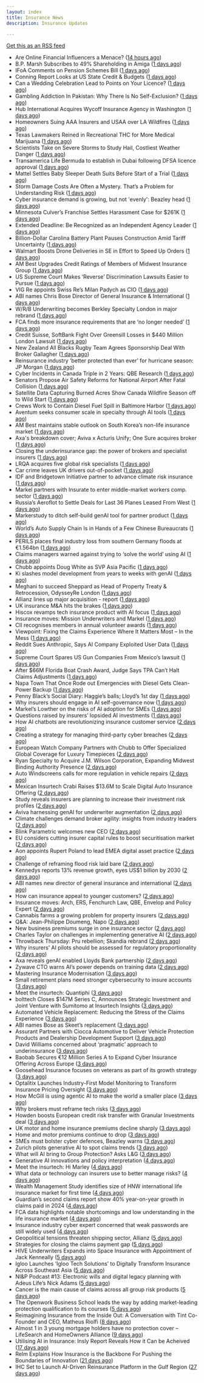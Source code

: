 ```yaml
---
layout: index
title: Insurance News
description: Insurance Updates

---
```


[Get this as an RSS feed](/insurance.rss)

<!-- news_marker starts -->
- Are Online Financial Influencers a Menace? ([14 hours ago](https://insurance-edge.net/2025/06/07/are-online-financial-influencers-a-menace/))
- B.P. Marsh Subscribes to 49% Shareholding in Amiga ([1 days ago](https://insurance-edge.net/2025/06/06/b-p-marsh-subscribes-to-49-shareholding-in-amiga/))
- IFoA Comments on Pension Schemes Bill ([1 days ago](https://insurance-edge.net/2025/06/06/ifoa-comments-on-pension-schemes-bill/))
- Conning Report Looks at US State Credit & Budgets ([1 days ago](https://insurance-edge.net/2025/06/06/conning-report-looks-at-us-state-credit-budgets/))
- Can a Wedding Celebration Lead to Points on Your Licence? ([1 days ago](https://insurance-edge.net/2025/06/06/can-a-wedding-celebration-lead-to-points-on-your-licence/))
- Gambling Addiction In Pakistan: Why There Is No Self-Exclusion? ([1 days ago](https://insurance-edge.net/2025/06/06/gambling-addiction-in-pakistan-why-there-is-no-self-exclusion/))
- Hub International Acquires Wycoff Insurance Agency in Washington ([1 days ago](https://www.insurancejournal.com/news/west/2025/06/06/826626.htm))
- Homeowners Suing AAA Insurers and USAA over LA Wildfires ([1 days ago](https://www.insurancejournal.com/news/west/2025/06/06/826665.htm))
- Texas Lawmakers Reined in Recreational THC for More Medical Marijuana ([1 days ago](https://www.insurancejournal.com/news/southcentral/2025/06/06/826661.htm))
- Scientists Take on Severe Storms to Study Hail, Costliest Weather Danger ([1 days ago](https://www.insurancejournal.com/news/southcentral/2025/06/06/826657.htm))
- Transamerica Life Bermuda to establish in Dubai following DFSA licence approval ([1 days ago](https://www.reinsurancene.ws/transamerica-life-bermuda-to-establish-in-dubai-following-dfsa-licence-approval/))
- Mattel Settles Baby Sleeper Death Suits Before Start of a Trial ([1 days ago](https://www.insurancejournal.com/news/national/2025/06/06/826650.htm))
- Storm Damage Costs Are Often a Mystery. That’s a Problem for Understanding Risk ([1 days ago](https://www.insurancejournal.com/news/southeast/2025/06/06/826633.htm))
- Cyber insurance demand is growing, but not 'evenly': Beazley head ([1 days ago](https://www.insurancebusinessmag.com/uk/news/cyber/cyber-insurance-demand-is-growing-but-not-evenly-beazley-head-538282.aspx))
- Minnesota Culver’s Franchise Settles Harassment Case for $261K ([1 days ago](https://www.insurancejournal.com/news/midwest/2025/06/06/826640.htm))
- Extended Deadline: Be Recognized as an Independent Agency Leader ([1 days ago](https://www.insurancejournal.com/news/national/2025/06/06/826632.htm))
- Billion-Dollar Carolina Battery Plant Pauses Construction Amid Tariff Uncertainty ([1 days ago](https://www.insurancejournal.com/news/southeast/2025/06/06/826625.htm))
- Walmart Boosts Drone Deliveries in SE in Effort to Speed Up Orders ([1 days ago](https://www.insurancejournal.com/news/southeast/2025/06/06/826619.htm))
- AM Best Upgrades Credit Ratings of Members of Midwest Insurance Group ([1 days ago](https://www.insurancejournal.com/news/midwest/2025/06/06/826618.htm))
- US Supreme Court Makes ‘Reverse’ Discrimination Lawsuits Easier to Pursue ([1 days ago](https://www.insurancejournal.com/news/national/2025/06/06/826611.htm))
- VIG Re appoints Swiss Re’s Milan Padych as CIO ([1 days ago](https://www.reinsurancene.ws/vig-re-appoints-swiss-res-milan-padych-as-cio/))
- ABI names Chris Bose Director of General Insurance & International ([1 days ago](https://www.reinsurancene.ws/abi-names-chris-bose-director-of-general-insurance-international/))
- W/R/B Underwriting becomes Berkley Specialty London in major rebrand ([1 days ago](https://www.reinsurancene.ws/w-r-b-underwriting-becomes-berkley-specialty-london-in-major-rebrand/))
- FCA finds more insurance requirements that are ‘no longer needed’ ([1 days ago](https://www.postonline.co.uk/news/7957891/fca-finds-more-insurance-requirements-that-are-%E2%80%98no-longer-needed%E2%80%99))
- Credit Suisse, SoftBank Fight Over Greensill Losses in $440 Million London Lawsuit ([1 days ago](https://www.insurancejournal.com/news/international/2025/06/06/826606.htm))
- New Zealand All Blacks Rugby Team Agrees Sponsorship Deal With Broker Gallagher ([1 days ago](https://www.insurancejournal.com/news/international/2025/06/06/826600.htm))
- Reinsurance industry ‘better protected than ever’ for hurricane season: JP Morgan ([1 days ago](https://www.reinsurancene.ws/reinsurance-industry-better-protected-than-ever-for-hurricane-season-jp-morgan/))
- Cyber Incidents in Canada Triple in 2 Years: QBE Research ([1 days ago](https://www.insurancejournal.com/news/international/2025/06/06/826597.htm))
- Senators Propose Air Safety Reforms for National Airport After Fatal Collision ([1 days ago](https://www.insurancejournal.com/news/east/2025/06/06/826594.htm))
- Satellite Data Capturing Burned Acres Show Canada Wildfire Season off to Wild Start ([1 days ago](https://www.insurancejournal.com/news/international/2025/06/06/826584.htm))
- Crews Work to Contain Diesel Fuel Spill in Baltimore Harbor ([1 days ago](https://www.insurancejournal.com/news/east/2025/06/06/826582.htm))
- Aventum seeks consumer scale in specialty through AI tools ([1 days ago](https://www.postonline.co.uk/technology/7957867/aventum-seeks-consumer-scale-in-specialty-through-ai-tools))
- AM Best maintains stable outlook on South Korea’s non-life insurance market ([1 days ago](https://www.reinsurancene.ws/am-best-maintains-stable-outlook-on-south-koreas-non-life-insurance-market/))
- Axa's breakdown cover; Aviva x Acturis Unify; One Sure acquires broker ([1 days ago](https://www.postonline.co.uk/news/7957879/axas-breakdown-cover-aviva-x-acturis-unify-one-sure-acquires-broker))
- Closing the underinsurance gap: the power of brokers and specialist insurers ([1 days ago](https://www.insurancebusinessmag.com/uk/news/breaking-news/closing-the-underinsurance-gap-the-power-of-brokers-and-specialist-insurers-538227.aspx))
- LRQA acquires five global risk specialists ([1 days ago](https://www.insurancebusinessmag.com/uk/news/breaking-news/lrqa-acquires-five-global-risk-specialists-538226.aspx))
- Car crime leaves UK drivers out-of-pocket ([1 days ago](https://www.insurancebusinessmag.com/uk/news/auto-motor/car-crime-leaves-uk-drivers-outofpocket-538225.aspx))
- IDF and Bridgetown Initiative partner to advance climate risk insurance ([1 days ago](https://www.insurancebusinessmag.com/uk/news/catastrophe/idf-and-bridgetown-initiative-partner-to-advance-climate-risk-insurance-538224.aspx))
- Markel partners with Insurate to enter middle-market workers comp. sector ([1 days ago](https://www.reinsurancene.ws/markel-partners-with-insurate-to-enter-middle-market-workers-comp-sector/))
- Russia’s Aeroflot to Settle Deals for Last 36 Planes Leased From West ([1 days ago](https://www.insurancejournal.com/news/international/2025/06/06/826579.htm))
- Markerstudy to ditch self-build genAI tool for partner product ([1 days ago](https://www.postonline.co.uk/technology/7957841/markerstudy-to-ditch-self-build-genai-tool-for-partner-product))
- World’s Auto Supply Chain Is in Hands of a Few Chinese Bureaucrats ([1 days ago](https://www.insurancejournal.com/news/international/2025/06/06/826567.htm))
- PERILS places final industry loss from southern Germany floods at €1.564bn ([1 days ago](https://www.reinsurancene.ws/perils-places-final-industry-loss-from-southern-germany-floods-at-e1-564bn/))
- Claims managers warned against trying to ‘solve the world’ using AI ([1 days ago](https://www.postonline.co.uk/claims/7957881/claims-managers-warned-against-trying-to-%E2%80%98solve-the-world%E2%80%99-using-ai))
- Chubb appoints Doug White as SVP Asia Pacific ([1 days ago](https://www.reinsurancene.ws/chubb-appoints-doug-white-as-svp-asia-pacific/))
- Ki slashes model development from years to weeks with genAI ([1 days ago](https://www.postonline.co.uk/technology/7957832/ki-slashes-model-development-from-years-to-weeks-with-genai))
- Meghani to succeed Sheppard as Head of Property Treaty & Retrocession, OdysseyRe London ([1 days ago](https://www.reinsurancene.ws/meghani-to-succeed-sheppard-as-head-of-property-treaty-retrocession-odysseyre-london/))
- Allianz lines up major acquisition - report ([1 days ago](https://www.insurancebusinessmag.com/uk/news/breaking-news/allianz-lines-up-major-acquisition--report-538203.aspx))
- UK insurance M&A hits the brakes ([1 days ago](https://www.insurancebusinessmag.com/uk/news/breaking-news/uk-insurance-manda-hits-the-brakes-538198.aspx))
- Hiscox revamps tech insurance product with AI focus ([1 days ago](https://www.insurancebusinessmag.com/uk/news/technology/hiscox-revamps-tech-insurance-product-with-ai-focus-538197.aspx))
- Insurance moves: Mission Underwriters and Markel ([1 days ago](https://www.insurancebusinessmag.com/uk/news/breaking-news/insurance-moves-mission-underwriters-and-markel-538195.aspx))
- CII recognises members in annual volunteer awards ([1 days ago](https://www.insurancebusinessmag.com/uk/news/breaking-news/cii-recognises-members-in-annual-volunteer-awards-538194.aspx))
- Viewpoint: Fixing the Claims Experience Where It Matters Most – In the Mess ([1 days ago](https://www.insurancejournal.com/news/national/2025/06/06/826537.htm))
- Reddit Sues Anthropic, Says AI Company Exploited User Data ([1 days ago](https://www.insurancejournal.com/news/national/2025/06/06/826521.htm))
- Supreme Court Spares US Gun Companies From Mexico’s lawsuit ([1 days ago](https://www.insurancejournal.com/news/national/2025/06/06/826527.htm))
- After $66M Florida Boat Crash Award, Judge Says TPA Can’t Halt Claims Adjustments ([1 days ago](https://www.insurancejournal.com/news/southeast/2025/06/06/826484.htm))
- Napa Town That Once Rode out Emergencies with Diesel Gets Clean-Power Backup ([1 days ago](https://www.insurancejournal.com/news/west/2025/06/06/826508.htm))
- Penny Black’s Social Diary: Haggie’s balls; Lloyd’s 1st day ([1 days ago](https://www.postonline.co.uk/people/7957677/penny-black%E2%80%99s-social-diary-haggie%E2%80%99s-balls-lloyd%E2%80%99s-1st-day))
- Why insurers should engage in AI self-governance now ([1 days ago](https://www.postonline.co.uk/technology/7957774/why-insurers-should-engage-in-ai-self-governance-now))
- Markel’s Lowther on the risks of AI adoption for SMEs ([1 days ago](https://www.postonline.co.uk/commercial/7957768/markel%E2%80%99s-lowther-on-the-risks-of-ai-adoption-for-smes))
- Questions raised by insurers’ lopsided AI investments ([1 days ago](https://www.postonline.co.uk/technology/7957812/questions-raised-by-insurers%E2%80%99-lopsided-ai-investments))
- How AI chatbots are revolutionizing insurance customer service ([2 days ago](https://www.dig-in.com/opinion/how-ai-chatbots-revolutionize-insurance-customer-service))
- Creating a strategy for managing third-party cyber breaches ([2 days ago](https://www.dig-in.com/opinion/how-to-manage-third-party-cyber-breaches))
- European Watch Company Partners with Chubb to Offer Specialized Global Coverage for Luxury Timepieces ([2 days ago](https://www.insurtechinsights.com/european-watch-company-partners-with-chubb-to-offer-specialized-global-coverage-for-luxury-timepieces/))
- Ryan Specialty to Acquire J.M. Wilson Corporation, Expanding Midwest Binding Authority Presence ([2 days ago](https://www.insurtechinsights.com/ryan-specialty-to-acquire-j-m-wilson-corporation-expanding-midwest-binding-authority-presence/))
- Auto Windscreens calls for more regulation in vehicle repairs ([2 days ago](https://www.postonline.co.uk/news/7957876/auto-windscreens-calls-for-more-regulation-in-vehicle-repairs))
- Mexican Insurtech Crabi Raises $13.6M to Scale Digital Auto Insurance Offering ([2 days ago](https://www.insurtechinsights.com/mexican-insurtech-crabi-raises-13-6m-to-scale-digital-auto-insurance-offering/))
- Study reveals insurers are planning to increase their investment risk profiles ([2 days ago](https://ifamagazine.com/study-reveals-insurers-are-planning-to-increase-their-investment-risk-profiles/))
- Aviva harnessing genAI for underwriter augmentation ([2 days ago](https://www.postonline.co.uk/technology/7957835/aviva-harnessing-genai-for-underwriter-augmentation))
- Climate challenges demand broker agility: insights from industry leaders ([2 days ago](https://www.insurancebusinessmag.com/uk/news/catastrophe/climate-challenges-demand-broker-agility-insights-from-industry-leaders-538058.aspx))
- Blink Parametric welcomes new CEO ([2 days ago](https://www.insurancebusinessmag.com/uk/news/technology/blink-parametric-welcomes-new-ceo-538057.aspx))
- EU considers cutting insurer capital rules to boost securitisation market ([2 days ago](https://www.insurancebusinessmag.com/uk/news/breaking-news/eu-considers-cutting-insurer-capital-rules-to-boost-securitisation-market-538056.aspx))
- Aon appoints Rupert Poland to lead EMEA digital asset practice ([2 days ago](https://www.insurancebusinessmag.com/uk/news/breaking-news/aon-appoints-rupert-poland-to-lead-emea-digital-asset-practice-538055.aspx))
- Challenge of reframing flood risk laid bare ([2 days ago](https://www.postonline.co.uk/news/7957872/challenge-of-reframing-flood-risk-laid-bare))
- Kennedys reports 13% revenue growth, eyes US$1 billion by 2030 ([2 days ago](https://www.insurancebusinessmag.com/uk/news/breaking-news/kennedys-reports-13-revenue-growth-eyes-us1-billion-by-2030-538066.aspx))
- ABI names new director of general insurance and international ([2 days ago](https://www.insurancebusinessmag.com/uk/news/breaking-news/abi-names-new-director-of-general-insurance-and-international-538044.aspx))
- How can insurance appeal to younger customers? ([2 days ago](https://www.insurancebusinessmag.com/uk/news/breaking-news/how-can-insurance-appeal-to-younger-customers-538041.aspx))
- Insurance moves: Arch, ERS, Fenchurch Law, QBE, Envelop and Policy Expert ([2 days ago](https://www.insurancebusinessmag.com/uk/news/breaking-news/insurance-moves-arch-ers-fenchurch-law-qbe-envelop-and-policy-expert-538040.aspx))
- Cannabis farms a growing problem for property insurers ([2 days ago](https://www.postonline.co.uk/claims/7957866/cannabis-farms-a-growing-problem-for-property-insurers))
- Q&A: Jean-Philippe Doumeng, Napo ([2 days ago](https://www.postonline.co.uk/personal/7957548/qa-jean-philippe-doumeng-napo))
- New business premiums surge in one insurance sector ([2 days ago](https://www.insurancebusinessmag.com/uk/news/life-insurance/new-business-premiums-surge-in-one-insurance-sector-538035.aspx))
- Charles Taylor on challenges in implementing generative AI ([2 days ago](https://www.postonline.co.uk/technology/7957703/charles-taylor-on-challenges-in-implementing-generative-ai))
- Throwback Thursday: Pru rebellion; Skandia rebrand ([2 days ago](https://www.postonline.co.uk/commercial/7956729/throwback-thursday-pru-rebellion-skandia-rebrand))
- Why insurers’ AI pilots should be assessed for regulatory proportionality ([2 days ago](https://www.postonline.co.uk/technology/7957785/why-insurers%E2%80%99-ai-pilots-should-be-assessed-for-regulatory-proportionality))
- Axa reveals genAI enabled Lloyds Bank partnership ([2 days ago](https://www.postonline.co.uk/technology/7957803/axa-reveals-genai-enabled-lloyds-bank-partnership))
- Zywave CTO warns AI’s power depends on training data ([2 days ago](https://www.postonline.co.uk/technology/7957746/zywave-cto-warns-ai%E2%80%99s-power-depends-on-training-data))
- Mastering Insurance Modernisation ([3 days ago](https://www.insurancebusinessmag.com/uk/white-papers/mastering-insurance-modernisation-538014.aspx))
- Small retirement plans need stronger cybersecurity to insure accounts ([3 days ago](https://www.dig-in.com/news/small-retirement-plans-need-stronger-cybersecurity))
- Meet the insurtech: Quantiphi ([3 days ago](https://www.dig-in.com/news/meet-the-insurtech-quantiphi))
- bolttech Closes $147M Series C, Announces Strategic Investment and Joint Venture with Sumitomo at Insurtech Insights ([3 days ago](https://www.insurtechinsights.com/bolttech-closes-147m-series-c-announces-strategic-investment-and-joint-venture-with-sumitomo-at-insurtech-insights/))
- Automated Vehicle Replacement: Reducing the Stress of the Claims Experience ([3 days ago](https://www.insurancebusinessmag.com/uk/ib-talk/automated-vehicle-replacement-reducing-the-stress-of-the-claims-experience-537958.aspx))
- ABI names Bose as Skeet’s replacement ([3 days ago](https://www.postonline.co.uk/news/7957873/abi-names-bose-as-skeet%E2%80%99s-replacement))
- Assurant Partners with Ciocca Automotive to Deliver Vehicle Protection Products and Dealership Development Support ([3 days ago](https://www.insurtechinsights.com/assurant-partners-with-ciocca-automotive-to-deliver-vehicle-protection-products-and-dealership-development-support/))
- David Williams concerned about ‘pragmatic’ approach to underinsurance ([3 days ago](https://www.postonline.co.uk/news/7957871/david-williams-concerned-about-%E2%80%98pragmatic%E2%80%99-approach-to-underinsurance))
- Baobab Secures €12 Million Series A to Expand Cyber Insurance Offering Across Europe ([3 days ago](https://www.insurtechinsights.com/baobab-secures-e12-million-series-a-to-expand-cyber-insurance-offering-across-europe/))
- Goosehead Insurance focuses on veterans as part of its growth strategy ([3 days ago](https://www.dig-in.com/news/goosehead-focuses-on-business-development-for-veterans))
- Optalitix Launches Industry-First Model Monitoring to Transform Insurance Pricing Oversight ([3 days ago](https://www.insurtechinsights.com/optalitix-launches-industry-first-model-monitoring-to-transform-insurance-pricing-oversight/))
- How McGill is using agentic AI to make the world a smaller place ([3 days ago](https://www.postonline.co.uk/technology/7957843/how-mcgill-is-using-agentic-ai-to-make-the-world-a-smaller-place))
- Why brokers must reframe tech risks ([3 days ago](https://www.insurancebusinessmag.com/uk/news/technology/why-brokers-must-reframe-tech-risks-537908.aspx))
- Howden boosts European credit risk transfer with Granular Investments deal ([3 days ago](https://www.insurancebusinessmag.com/uk/news/breaking-news/howden-boosts-european-credit-risk-transfer-with-granular-investments-deal-537907.aspx))
- UK motor and home insurance premiums decline sharply ([3 days ago](https://www.insurancebusinessmag.com/uk/news/auto-motor/uk-motor-and-home-insurance-premiums-decline-sharply-537906.aspx))
- Home and motor premiums continue to drop ([3 days ago](https://www.postonline.co.uk/personal/7957870/home-and-motor-premiums-continue-to-drop))
- SMEs must bolster cyber defences, Beazley warns ([3 days ago](https://www.insurancebusinessmag.com/uk/news/cyber/smes-must-bolster-cyber-defences-beazley-warns-537905.aspx))
- Zurich pilots generative AI to spot claims trends ([3 days ago](https://www.postonline.co.uk/technology/7957786/zurich-pilots-generative-ai-to-spot-claims-trends))
- What will AI bring to Group Protection? Asks L&G ([3 days ago](https://ifamagazine.com/what-will-ai-bring-to-group-protection-asks-lg/))
- Generative AI innovations and policy interpretation ([4 days ago](https://www.dig-in.com/opinion/gene-ai-innovations-and-policy-interpretation))
- Meet the insurtech: Hi Marley ([4 days ago](https://www.dig-in.com/news/meet-the-insurtech-hi-marley))
- What data or technology can insurers use to better manage risks? ([4 days ago](https://www.dig-in.com/news/insurers-turn-to-ai-new-data-for-risk-assessment-boosts))
- Wealth Management Study identifies size of HNW international life insurance market for first time ([4 days ago](https://ifamagazine.com/wealth-management-study-identifies-size-of-hnw-international-life-insurance-market-for-first-time/))
- Guardian’s second claims report show 40% year-on-year growth in claims paid in 2024 ([4 days ago](https://ifamagazine.com/guardians-second-claims-report-show-40-year-on-year-growth-in-claims-paid-in-2024/))
- FCA data highlights notable shortcomings and low understanding in the life insurance market ([4 days ago](https://ifamagazine.com/fca-data-highlights-notable-shortcomings-and-low-understanding-in-the-life-insurance-market/))
- Insurance industry cyber expert concerned that weak passwords are still widely used ([4 days ago](https://ifamagazine.com/insurance-industry-cyber-expert-concerned-that-weak-passwords-are-still-widely-used/))
- Geopolitical tensions threaten shipping sector, Allianz ([5 days ago](https://www.dig-in.com/news/geopolitical-tensions-threaten-shipping-sector-allianz))
- Strategies for closing the claims payment gap ([5 days ago](https://www.dig-in.com/opinion/strategies-for-closing-the-claims-payment-gap))
- HIVE Underwriters Expands into Space Insurance with Appointment of Jack Kenneally ([5 days ago](https://www.insurtechinsights.com/hive-underwriters-expands-into-space-insurance-with-appointment-of-jack-kenneally/))
- Igloo Launches ‘Igloo Tech Solutions’ to Digitally Transform Insurance Across Southeast Asia ([5 days ago](https://www.insurtechinsights.com/igloo-launches-igloo-tech-solutions-to-digitally-transform-insurance-across-southeast-asia/))
- NI&P Podcast #13: Electronic wills and digital legacy planning with Adeus Life’s Nick Adams ([5 days ago](https://ifamagazine.com/ip-podcast-13-electronic-wills-and-digital-legacy-planning-with-adeus-lifes-nick-adams/))
- Cancer is the main cause of claims across all group risk products ([5 days ago](https://ifamagazine.com/cancer-is-the-main-cause-of-claims-across-all-group-risk-products/))
- The Openwork Business School leads the way by adding market-leading protection qualification to its courses ([5 days ago](https://ifamagazine.com/the-openwork-business-school-leads-the-way-by-adding-market-leading-protection-qualification-to-its-courses/))
- Reimagining Insurance from the Inside Out: A Conversation with Tint Co-Founder and CEO, Matheus Riolfi ([8 days ago](https://www.insurtechinsights.com/reimagining-insurance-from-the-inside-out-a-conversation-with-tint-co-founder-and-ceo-matheus-riolfi/))
- Almost 1 in 3 young mortgage holders have no protection cover – LifeSearch and HomeOwners Alliance ([9 days ago](https://ifamagazine.com/almost-1-in-3-young-mortgage-holders-have-no-protection-cover-lifesearch-and-homeowners-alliance/))
- Utilising AI in Insurance: Insly Report Reveals How it Can be Acheived ([17 days ago](https://thefintechtimes.com/utilising-ai-in-insurance-insly-report-reveals-how-it-can-be-acheived/))
- Relm Explains How Insurance is the Backbone For Pushing the Boundaries of Innovation ([21 days ago](https://thefintechtimes.com/relm-explains-how-insurance-is-the-backbone-for-pushing-the-boundaries-of-innovation/))
- IHC Set to Launch AI-Driven Reinsurance Platform in the Gulf Region ([27 days ago](https://thefintechtimes.com/ihc-set-to-launch-ai-driven-reinsurance-platform/))

<!-- news_marker ends -->